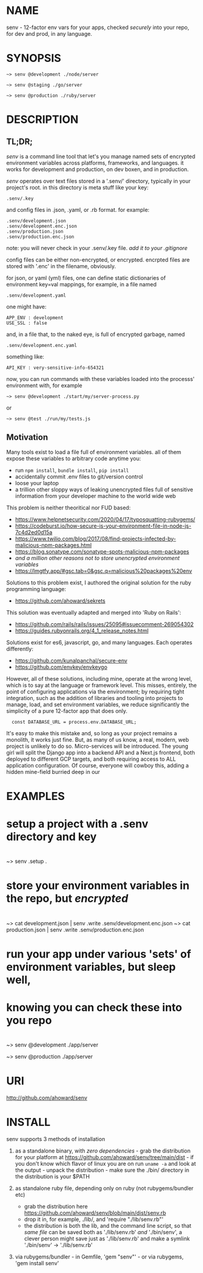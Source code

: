 NAME
====
senv - 12-factor env vars for your apps, checked *securely* into your repo, for dev and prod, in any language.

SYNOPSIS
========
    ~> senv @development ./node/server

    ~> senv @staging ./go/server

    ~> senv @production ./ruby/server


DESCRIPTION
===========

TL;DR;
------

*senv* is a command line tool that let's you manage named sets of encrypted
environment variables across platforms, frameworks, and languages.  it works
for development and production, on dev boxen, and in production.

*senv* operates over text files stored in a '.senv/' directory, typically in
your project's root.  in this directory is meta stuff like your key:

    .senv/.key

and config files in .json, .yaml, or .rb format.  for example:

    .senv/development.json
    .senv/development.enc.json
    .senv/production.json
    .senv/production.enc.json

note: you will never check in your .senv/.key file.  *add it to your .gitignore*

config files can be either non-encrypted, or encrypted.  encrpted files are
stored with '.enc' in the filename, obviously.

for json, or yaml (yml) files, one can define static dictionaries of
environment key=val mappings, for example, in a file named

    .senv/development.yaml

one might have:

    APP_ENV : development
    USE_SSL : false

and, in a file that, to the naked eye, is full of encrypted garbage, named

    .senv/development.enc.yaml

something like: 

    API_KEY : very-sensitive-info-654321

now, you can run commands with these variables loaded into the processs'
environment with, for example

    ~> senv @development ./start/my/server-process.py

or


    ~> senv @test ./run/my/tests.js





Motivation
----------
Many tools exist to load a file full of environment variables.  all of them
expose these variables to arbitrary code anytime you:

* run `npm install`, `bundle install`, `pip install`
* accidentally commit .env files to git/version control
* loose your laptop
* a trillion other sloppy ways of leaking unencrypted files full of sensitive
  information from your developer machine to the world wide web

This problem is neither theoritical nor FUD based:

* https://www.helpnetsecurity.com/2020/04/17/typosquatting-rubygems/
* https://codeburst.io/how-secure-is-your-environment-file-in-node-js-7c4d2ed0d15a 
* https://www.twilio.com/blog/2017/08/find-projects-infected-by-malicious-npm-packages.html
* https://blog.sonatype.com/sonatype-spots-malicious-npm-packages
* *and a million other reasons not to store unencrypted environment variables*
* https://lmgtfy.app/#gsc.tab=0&gsc.q=malicious%20packages%20env

Solutions to this problem exist, I authored the original solution for the ruby
programming language:

* https://github.com/ahoward/sekrets

This solution was eventually adapted and merged into 'Ruby on Rails':

* https://github.com/rails/rails/issues/25095#issuecomment-269054302
* https://guides.rubyonrails.org/4_1_release_notes.html

Solutions exist for es6, javascript, go, and many languages.  Each operates
differently:

* https://github.com/kunalpanchal/secure-env
* https://github.com/envkey/envkeygo

However, all of these solutions, including mine, operate at the wrong level,
which is to say at the language or framework level.  This misses, entirely,
the point of configuring applications via the environment; by requiring tight
integration, such as the addition of libraries and tooling into projects to
manage, load, and set environment variables, we reduce significantly the
simplicity of a pure 12-factor app that does only.


```
  const DATABASE_URL = process.env.DATABASE_URL;

```

It's easy to make this mistake and, so long as your project remains a
monolith, it works just fine.  But, as many of us know, a real, modern, web
project is unlikely to do so.  Micro-services will be introduced.  The young
girl will split the Django app into a backend API and a Next.js frontend, both
deployed to different GCP targets, and both requiring access to ALL
application configuration.   Of course, everyone will cowboy this, adding a
hidden mine-field burried deep in our 



EXAMPLES
========
# setup a project with a .senv directory and key
#
  ~> senv .setup .

# store your environment variables in the repo, but _encrypted_
#
  ~> cat development.json | senv .write .senv/development.enc.json 
  ~> cat production.json | senv .write .senv/production.enc.json 

# run your app under various 'sets' of environment variables, but sleep well,
# knowing you can check these into you repo
#
  ~> senv @development ./app/server

  ~> senv @production ./app/server

URI
===
  http://github.com/ahoward/senv

INSTALL
=======
  senv supports 3 methods of installation

  1. as a standalone binary, with *zero dependencies*
    - grab the distribution for your platform at https://github.com/ahoward/senv/tree/main/dist
    - if you don't know which flavor of linux you are on run `uname -a` and
      look at the output
    - unpack the distribution
    - make sure the ./bin/ directory in the distribution is your $PATH

  2. as standalone ruby file, depending only on ruby (not rubygems/bundler etc)
     - grab the distribution here https://github.com/ahoward/senv/blob/main/dist/senv.rb
     - drop it in, for example, ./lib/, and 'require "./lib/senv.rb"'
     - the distribution is both the lib, and the command line script, so that
       *same file* can be saved both as './lib/senv.rb' *and* './bin/senv', a
       clever person might save just as './lib/senv.rb' and make a symlink
       './bin/senv' -> './lib/senv.rb'

  3. via rubygems/bundler
    - in Gemfile, 'gem "senv"'
    - or via rubygems, 'gem install senv'
